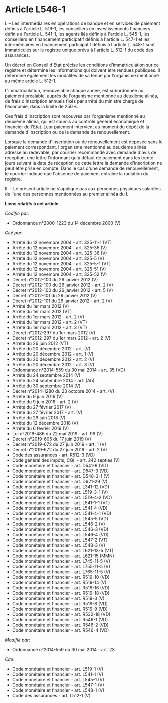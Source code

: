 # Article L546-1

I. – Les intermédiaires en opérations de banque et en services de paiement définis à l'article L. 519-1, les conseillers en
investissements financiers définis à l'article L. 541-1, les agents liés définis à l'article L. 545-1, les conseillers en
financement participatif définis à l'article L. 547-1 et les intermédiaires en financement participatif définis à l'article
L. 548-1 sont immatriculés sur le registre unique prévu à l'article L. 512-1 du code des assurances. 

Un décret en Conseil d'Etat précise les conditions d'immatriculation sur ce registre et détermine les informations qui
doivent être rendues publiques. Il détermine également les modalités de sa tenue par l'organisme mentionné au même article L.
512-1. 

L'immatriculation, renouvelable chaque année, est subordonnée au paiement préalable, auprès de l'organisme mentionné au
deuxième alinéa, de frais d'inscription annuels fixés par arrêté du ministre chargé de l'économie, dans la limite de 250 €. 

Ces frais d'inscription sont recouvrés par l'organisme mentionné au deuxième alinéa, qui est soumis au contrôle général
économique et financier de l'Etat. Leur paiement intervient au moment du dépôt de la demande d'inscription ou de la demande
de renouvellement. 

Lorsque la demande d'inscription ou de renouvellement est déposée sans le paiement correspondant, l'organisme mentionné au
deuxième alinéa adresse au redevable, par courrier recommandé avec demande d'avis de réception, une lettre l'informant qu'à
défaut de paiement dans les trente jours suivant la date de réception de cette lettre la demande d'inscription ne peut être
prise en compte. Dans le cas d'une demande de renouvellement, le courrier indique que l'absence de paiement entraîne la
radiation du registre. 

II. – Le présent article ne s'applique pas aux personnes physiques salariées de l'une des personnes mentionnées au premier
alinéa du I.

**Liens relatifs à cet article**

_Codifié par_:

  - Ordonnance n°2000-1223 du 14 décembre 2000 (V)

_Cité par_:

  - Arrêté du 12 novembre 2004 - art. 325-11-1 (VT)
  - Arrêté du 12 novembre 2004 - art. 325-35 (V)
  - Arrêté du 12 novembre 2004 - art. 325-36 (V)
  - Arrêté du 12 novembre 2004 - art. 325-5 (V)
  - Arrêté du 12 novembre 2004 - art. 325-5-1 (VT)
  - Arrêté du 12 novembre 2004 - art. 325-51 (V)
  - Arrêté du 12 novembre 2004 - art. 325-52 (V)
  - Décret n°2012-100 du 26 janvier 2012 (V)
  - Décret n°2012-100 du 26 janvier 2012 - art. 2 (V)
  - Décret n°2012-100 du 26 janvier 2012 - art. 5 (V)
  - Décret n°2012-101 du 26 janvier 2012 (V)
  - Décret n°2012-101 du 26 janvier 2012 - art. 2 (V)
  - Arrêté du 1er mars 2012 (V)
  - Arrêté du 1er mars 2012 (VT)
  - Arrêté du 1er mars 2012 - art. 2 (V)
  - Arrêté du 1er mars 2012 - art. 2 (VT)
  - Arrêté du 1er mars 2012 - art. 3 (VT)
  - Décret n°2012-297 du 1er mars 2012 (V)
  - Décret n°2012-297 du 1er mars 2012 - art. 2 (V)
  - Arrêté du 26 juin 2012 (VT)
  - Arrêté du 20 décembre 2012 - art. (V)
  - Arrêté du 20 décembre 2012 - art. 1 (V)
  - Arrêté du 20 décembre 2012 - art. 2 (V)
  - Arrêté du 20 décembre 2012 - art. 3 (V)
  - Ordonnance n°2014-559 du 30 mai 2014 - art. 35 (VD)
  - Arrêté du 24 septembre 2014 (V)
  - Arrêté du 24 septembre 2014 - art. (Ab)
  - Arrêté du 30 septembre 2014 (V)
  - Décret n°2014-1280 du 23 octobre 2014 - art. (V)
  - Arrêté du 9 juin 2016 (V)
  - Arrêté du 9 juin 2016 - art. 2 (V)
  - Arrêté du 27 février 2017 (V)
  - Arrêté du 27 février 2017 - art. (V)
  - Arrêté du 29 juin 2018 (V)
  - Arrêté du 12 décembre 2018 (V)
  - Arrêté du 6 février 2019 (V)
  - Loi n°2019-486 du 22 mai 2019 - art. 99 (V)
  - Décret n°2019-605 du 17 juin 2019 (V)
  - Décret n°2019-672 du 27 juin 2019 - art. 1 (V)
  - Décret n°2019-672 du 27 juin 2019 - art. 2 (V)
  - Code des assurances - art. R512-3 (VD)
  - Code général des impôts, CGI. - art. 242 septies (V)
  - Code monétaire et financier - art. D541-9 (VD)
  - Code monétaire et financier - art. D547-3 (VD)
  - Code monétaire et financier - art. D548-3-1 (V)
  - Code monétaire et financier - art. D621-29 (V)
  - Code monétaire et financier - art. L341-12 (VD)
  - Code monétaire et financier - art. L519-3-1 (V)
  - Code monétaire et financier - art. L519-4-2 (VD)
  - Code monétaire et financier - art. L541-1-1 (VT)
  - Code monétaire et financier - art. L541-4 (VD)
  - Code monétaire et financier - art. L541-4-1 (VD)
  - Code monétaire et financier - art. L545-5 (VD)
  - Code monétaire et financier - art. L546-2 (V)
  - Code monétaire et financier - art. L546-3 (VD)
  - Code monétaire et financier - art. L546-4 (VD)
  - Code monétaire et financier - art. L547-2 (VT)
  - Code monétaire et financier - art. L548-3 (V)
  - Code monétaire et financier - art. L621-13-5 (VT)
  - Code monétaire et financier - art. L621-15 (MMN)
  - Code monétaire et financier - art. L745-11-5 (V)
  - Code monétaire et financier - art. L755-11-5 (V)
  - Code monétaire et financier - art. L765-11-5 (V)
  - Code monétaire et financier - art. R519-10 (VD)
  - Code monétaire et financier - art. R519-14 (V)
  - Code monétaire et financier - art. R519-16 (VD)
  - Code monétaire et financier - art. R519-18 (VD)
  - Code monétaire et financier - art. R519-3 (V)
  - Code monétaire et financier - art. R519-8 (VD)
  - Code monétaire et financier - art. R519-9 (VD)
  - Code monétaire et financier - art. R532-18 (VD)
  - Code monétaire et financier - art. R546-1 (VD)
  - Code monétaire et financier - art. R546-2 (VD)
  - Code monétaire et financier - art. R546-4 (VD)

_Modifié par_:

  - Ordonnance n°2014-559 du 30 mai 2014 - art. 23

_Cite_:

  - Code monétaire et financier - art. L519-1 (V)
  - Code monétaire et financier - art. L541-1 (V)
  - Code monétaire et financier - art. L545-1 (V)
  - Code monétaire et financier - art. L547-1 (V)
  - Code monétaire et financier - art. L548-1 (V)
  - Code des assurances - art. L512-1 (V)
